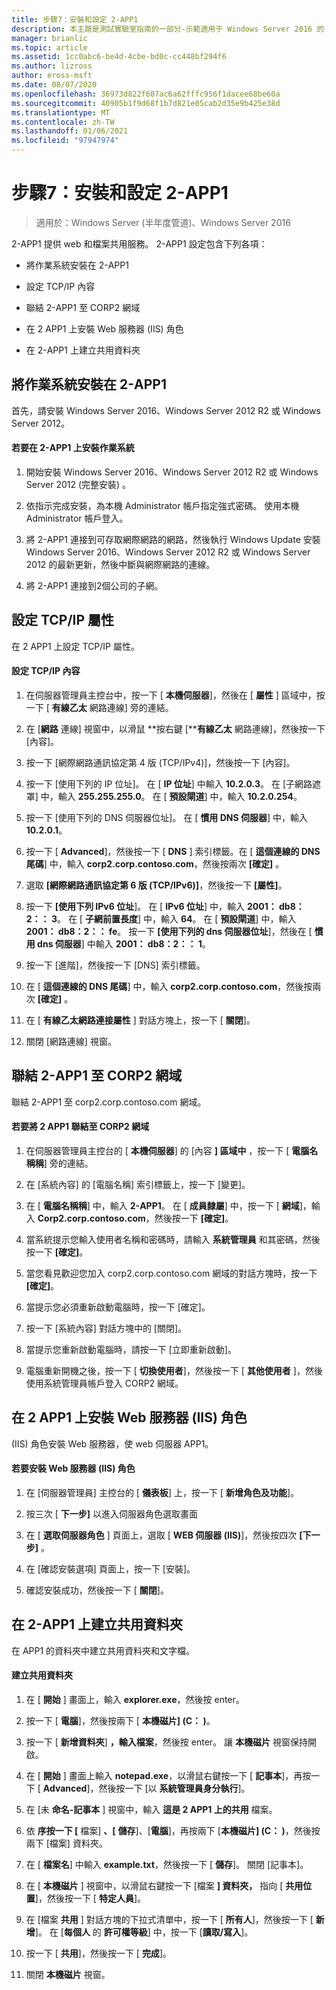 ```yaml
---
title: 步驟7：安裝和設定 2-APP1
description: 本主題是測試實驗室指南的一部分-示範適用于 Windows Server 2016 的 DirectAccess 多網站部署
manager: brianlic
ms.topic: article
ms.assetid: 1cc0abc6-be4d-4cbe-bd0c-cc448bf294f6
ms.author: lizross
author: eross-msft
ms.date: 08/07/2020
ms.openlocfilehash: 36973d822f607ac6a62fffc956f1dacee68be60a
ms.sourcegitcommit: 40905b1f9d68f1b7d821e05cab2d35e9b425e38d
ms.translationtype: MT
ms.contentlocale: zh-TW
ms.lasthandoff: 01/06/2021
ms.locfileid: "97947974"
---
```

# <a name="step-7-install-and-configure-2-app1"></a>步驟7：安裝和設定 2-APP1

>適用於：Windows Server (半年度管道)、Windows Server 2016

2-APP1 提供 web 和檔案共用服務。 2-APP1 設定包含下列各項：

- 將作業系統安裝在 2-APP1

- 設定 TCP/IP 內容

- 聯結 2-APP1 至 CORP2 網域

- 在 2 APP1 上安裝 Web 服務器 (IIS) 角色

- 在 2-APP1 上建立共用資料夾

## <a name="install-the-operating-system-on-2-app1"></a><a name="bkmk_InstallOS"></a>將作業系統安裝在 2-APP1
首先，請安裝 Windows Server 2016、Windows Server 2012 R2 或 Windows Server 2012。

#### <a name="to-install-the-operating-system-on-2-app1"></a>若要在 2-APP1 上安裝作業系統

1.  開始安裝 Windows Server 2016、Windows Server 2012 R2 或 Windows Server 2012 (完整安裝) 。

2.  依指示完成安裝，為本機 Administrator 帳戶指定強式密碼。 使用本機 Administrator 帳戶登入。

3.  將 2-APP1 連接到可存取網際網路的網路，然後執行 Windows Update 安裝 Windows Server 2016、Windows Server 2012 R2 或 Windows Server 2012 的最新更新，然後中斷與網際網路的連線。

4.  將 2-APP1 連接到2個公司的子網。

## <a name="configure-tcpip-properties"></a><a name="bkmk_TCP"></a>設定 TCP/IP 屬性
在 2 APP1 上設定 TCP/IP 屬性。

#### <a name="to-configure-tcpip-properties"></a>設定 TCP/IP 內容

1.  在伺服器管理員主控台中，按一下 [ **本機伺服器**]，然後在 [ **屬性** ] 區域中，按一下 [ **有線乙太** 網路連線] 旁的連結。

2.  在 [**網路** 連線] 視窗中，以滑鼠 **按右鍵 [****有線乙太** 網路連線]，然後按一下 [內容]。

3.  按一下 [網際網路通訊協定第 4 版 (TCP/IPv4)]，然後按一下 [內容]。

4.  按一下 [使用下列的 IP 位址]。 在 [ **IP 位址**] 中輸入 **10.2.0.3**。 在 [子網路遮罩] 中，輸入 **255.255.255.0**。 在 [ **預設閘道**] 中，輸入 **10.2.0.254**。

5.  按一下 [使用下列的 DNS 伺服器位址]。 在 [ **慣用 DNS 伺服器**] 中，輸入 **10.2.0.1**。

6.  按一下 [ **Advanced**]，然後按一下 [ **DNS** ] 索引標籤。在 [ **這個連線的 DNS 尾碼**] 中，輸入 **corp2.corp.contoso.com**，然後按兩次 **[確定]** 。

7.  選取 **[網際網路通訊協定第 6 版 (TCP/IPv6)]**，然後按一下 **[屬性]**。

8.  按一下 **[使用下列 IPv6 位址**]。 在 [ **IPv6 位址**] 中，輸入 **2001： db8：2：： 3**。 在 [ **子網前置長度**] 中，輸入 **64**。 在 [ **預設閘道**] 中，輸入 **2001： db8：2：： fe**。 按一下 **[使用下列的 dns 伺服器位址**]，然後在 [ **慣用 dns 伺服器**] 中輸入 **2001： db8：2：： 1**。

9. 按一下 [進階]，然後按一下 [DNS] 索引標籤。

10. 在 [ **這個連線的 DNS 尾碼**] 中，輸入 **corp2.corp.contoso.com**，然後按兩次 **[確定]** 。

11. 在 [ **有線乙太網路連接屬性** ] 對話方塊上，按一下 [ **關閉**]。

12. 關閉 [網路連線] 視窗。

## <a name="join-2-app1-to-the-corp2-domain"></a><a name="bkmk_JoinDomain"></a>聯結 2-APP1 至 CORP2 網域
聯結 2-APP1 至 corp2.corp.contoso.com 網域。

#### <a name="to-join-2-app1-to-the-corp2-domain"></a>若要將 2 APP1 聯結至 CORP2 網域

1.  在伺服器管理員主控台的 [ **本機伺服器**] 的 [內容 **] 區域中** ，按一下 [ **電腦名稱稱**] 旁的連結。

2.  在 [系統內容] 的 [電腦名稱] 索引標籤上，按一下 [變更]。

3.  在 [ **電腦名稱稱**] 中，輸入 **2-APP1**。 在 [ **成員隸屬**] 中，按一下 [ **網域**]，輸入 **Corp2.corp.contoso.com**，然後按一下 **[確定]**。

4.  當系統提示您輸入使用者名稱和密碼時，請輸入 **系統管理員** 和其密碼，然後按一下 **[確定]**。

5.  當您看見歡迎您加入 corp2.corp.contoso.com 網域的對話方塊時，按一下 **[確定]**。

6.  當提示您必須重新啟動電腦時，按一下 [確定]。

7.  按一下 [系統內容] 對話方塊中的 [關閉]。

8.  當提示您重新啟動電腦時，請按一下 [立即重新啟動]。

9. 電腦重新開機之後，按一下 [ **切換使用者**]，然後按一下 [ **其他使用者** ]，然後使用系統管理員帳戶登入 CORP2 網域。

## <a name="install-the-web-server-iis-role-on-2-app1"></a><a name="bkmk_IIS"></a>在 2 APP1 上安裝 Web 服務器 (IIS) 角色
 (IIS) 角色安裝 Web 服務器，使 web 伺服器 APP1。

#### <a name="to-install-the-web-server-iis-role"></a>若要安裝 Web 服務器 (IIS) 角色

1.  在 [伺服器管理員] 主控台的 [ **儀表板**] 上，按一下 [ **新增角色及功能**]。

2.  按三次 [ **下一步]** 以進入伺服器角色選取畫面

3.  在 [ **選取伺服器角色** ] 頁面上，選取 [ **WEB 伺服器 (IIS)**]，然後按四次 **[下一步]** 。

4.  在 [確認安裝選項] 頁面上，按一下 [安裝]。

5.  確認安裝成功，然後按一下 [ **關閉**]。

## <a name="create-a-shared-folder-on-2-app1"></a><a name="bkmk_Share"></a>在 2-APP1 上建立共用資料夾
在 APP1 的資料夾中建立共用資料夾和文字檔。

#### <a name="to-create-a-shared-folder"></a>建立共用資料夾

1.  在 [ **開始** ] 畫面上，輸入 **explorer.exe**，然後按 enter。

2.  按一下 [ **電腦**]，然後按兩下 [ **本機磁片] (C： )**。

3.  按一下 [ **新增資料夾**] **，輸入檔案**，然後按 enter。 讓 **本機磁片** 視窗保持開啟。

4.  在 [ **開始** ] 畫面上輸入 **notepad.exe**，以滑鼠右鍵按一下 [ **記事本**]，再按一下 [ **Advanced**]，然後按一下 [以 **系統管理員身分執行**]。

5.  在 [未 **命名-記事本** ] 視窗中，輸入 **這是 2 APP1 上的共用** 檔案。

6.  依 **序按一下 [** 檔案] **、[** **儲存**]、[**電腦**]，再按兩下 [**本機磁片] (C： )**，然後按兩下 [檔案] 資料夾。

7.  在 [ **檔案名**] 中輸入 **example.txt**，然後按一下 [ **儲存**]。 關閉 [記事本]。

8.  在 [ **本機磁片** ] 視窗中，以滑鼠右鍵按一下 [檔案 **] 資料夾，** 指向 [ **共用位置**]，然後按一下 [ **特定人員**]。

9. 在 [檔案 **共用** ] 對話方塊的下拉式清單中，按一下 [ **所有人**]，然後按一下 [ **新增**]。 在 [**每個人** 的 **許可權等級**] 中，按一下 [**讀取/寫入**]。

10. 按一下 [ **共用**]，然後按一下 [ **完成**]。

11. 關閉 **本機磁片** 視窗。



